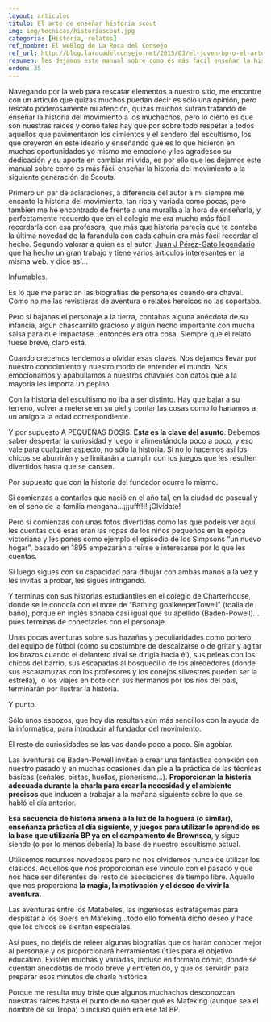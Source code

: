 ```yaml
---
layout: articulos
titulo: El arte de enseñar historia scout
img: img/tecnicas/historiascout.jpg
categoria: [Historia, relatos]
ref_nombre: El weBlog de La Roca del Consejo
ref_url: http://blog.larocadelconsejo.net/2015/03/el-joven-bp-o-el-arte-de-ensenar-historia-scout/
resumen: les dejamos este manual sobre como es más fácil enseñar la historia del movimiento a la siguiente generación de Scouts.
orden: 35
---
```

<p>Navegando por la web para rescatar elementos a nuestro sitio, me encontre con un articulo que quizas muchos puedan decir es sólo una opinión, pero rescato poderosamente mi atención, quizas muchos sufran tratando de enseñar la historia del movimiento a los muchachos, pero lo cierto es que son nuestras raices y como tales hay que por sobre todo respetar a todos aquellos que pavimentaron los cimientos y el sendero del escultismo, los que creyeron en este ideario y enseñando que es lo que hicieron en muchas oportunidades yo mismo me emociono y les agradesco su dedicación y su aporte en cambiar mi vida, es por ello que les dejamos este manual sobre como es más fácil enseñar la historia del movimiento a la siguiente generación de Scouts.</p>

<p>Primero un par de aclaraciones, a diferencia del autor a mi siempre me encanto la historia del movimiento, tan rica y variada como pocas, pero tambien me he encontrado de frente a una muralla a la hora de enseñarla, y perfectamente recuerdo que en el colegio me era mucho más fácil recordarla con esa profesora, que más que historia parecia que te contaba la última novedad de la farandula con cada cahuin era más fácil recordar el hecho. Segundo valorar a quien es el autor,&nbsp;<a href="http://blog.larocadelconsejo.net/author/gato/" target="_blank">Juan J Pérez-Gato legendario</a> que ha hecho un gran trabajo y tiene varios articulos interesantes en la misma web. y dice así...</p>

<p>Infumables.</p>

<p>Es lo que me parecían las biografías de personajes cuando era chaval. Como no me las revistieras de aventura o relatos heroicos no las soportaba.</p>

<p>Pero si bajabas el personaje a la tierra, contabas alguna anécdota de su infancia, algún chascarrillo gracioso y algún hecho importante con mucha salsa para que impactase…entonces era otra cosa. Siempre que el relato fuese breve, claro está.</p>

<p>Cuando crecemos tendemos a olvidar esas claves. Nos dejamos llevar por nuestro conocimiento y nuestro modo de entender el mundo. Nos emocionamos y apabullamos a nuestros chavales con datos que a la mayoría les importa un pepino.</p>

<p>Con la historia del escultismo no iba a ser distinto. Hay que bajar a su terreno, volver a meterse en su piel y contar las cosas como lo haríamos a un amigo a la edad correspondiente.</p>

<p>Y por supuesto A PEQUEÑAS DOSIS. <strong>Esta es la clave del asunto</strong>. Debemos saber despertar la curiosidad y luego ir alimentándola poco a poco, y eso vale para cualquier aspecto, no sólo la historia. Si no lo hacemos así los chicos se aburrirán y se limitarán a cumplir con los juegos que les resulten divertidos hasta que se cansen.</p>

<p>Por supuesto que con la historia del fundador ocurre lo mismo.</p>

<p>Si comienzas a contarles que nació en el año tal, en la ciudad de pascual y en el seno de la familia mengana…¡¡¡ufff!!! ¡Olvídate!</p>

<p>Pero si comienzas con unas fotos divertidas como las que podéis ver aquí, les cuentas que esas eran las ropas de los niños pequeños en la época victoriana y les pones como ejemplo el episodio de los Simpsons “un nuevo hogar”, basado en 1895 empezarán a reírse e interesarse por lo que les cuentas.</p>

<amp-img src="{{site.baseurl}}/img/tecnicas/historiascout1.jpg" width="727" height="301" alt="Capitulo de los Simpsons sobre la época victoriana" layout="responsive" class="rounded"></amp-img>

<p>Si luego sigues con su capacidad para dibujar con ambas manos a la vez y les invitas a probar, les sigues intrigando.</p>

<p>Y terminas con sus historias estudiantiles en el colegio de Charterhouse, donde se le conocía con el mote de “Bathing goalkeeperTowell” (toalla de baño), porque en inglés sonaba casi igual que su apellido (Baden-Powell)…pues terminas de&nbsp;conectarles con el personaje.</p>

<amp-img src="{{site.baseurl}}/img/tecnicas/historiascout2.jpg" width="300" height="197" alt="Portero de fútbol" layout="fixed" class="img_left rounded"></amp-img>

<p>Unas pocas aventuras sobre sus hazañas y peculiaridades como portero del equipo de fútbol (como su costumbre de descalzarse o de gritar y agitar los brazos cuando el delantero rival se dirigía hacia él), sus peleas con los chicos del barrio, sus escapadas al bosquecillo de los alrededores (donde sus escaramuzas con los profesores y los conejos silvestres pueden ser la estrella), &nbsp;o los viajes en bote con sus hermanos por los ríos del país, terminarán por ilustrar la historia.</p>

<p>Y punto.</p>

<p>Sólo unos esbozos, que hoy día resultan aún más sencillos con la ayuda de la informática, para introducir al fundador del movimiento.</p>

<p>El resto de curiosidades se las vas dando poco a poco. Sin agobiar.</p>

<p>Las aventuras de Baden-Powell invitan a crear una fantástica conexión con nuestro pasado y en muchas ocasiones dan pie a la práctica de las técnicas básicas (señales, pistas, huellas, pionerismo…). <strong>Proporcionan la historia adecuada durante la charla para crear la necesidad y el ambiente precisos</strong> que inducen a trabajar a la mañana siguiente sobre lo que se habló el día anterior.</p>

<p><strong>Esa secuencia de historia amena a la luz de la hoguera (o similar), enseñanza práctica al día siguiente, y juegos para utilizar lo aprendido es la base que utilizaría BP ya en el campamento de Brownsea</strong>, y sigue siendo (o por lo menos debería) la base de nuestro escultismo actual.</p>

<p>Utilicemos recursos novedosos pero no nos olvidemos nunca de utilizar los clásicos. Aquellos que nos proporcionan ese vínculo con el pasado y que nos hace ser diferentes del resto de asociaciones de tiempo libre. Aquello que nos proporciona <strong>la magia, la motivación y el deseo de vivir la aventura.</strong></p>

<amp-img src="{{site.baseurl}}/img/tecnicas/historiascout3.jpg" width="300" height="258" alt="{{page.titulo}}" layout="fixed" class="img_right rounded"></amp-img>

<p>Las aventuras entre los Matabeles, las ingeniosas estratagemas para despistar a los Boers en Mafeking…todo ello fomenta dicho deseo y hace que los chicos se sientan especiales.</p>

<p>Así pues, no dejéis de releer algunas biografías que os harán conocer mejor al personaje y os proporcionará herramientas útiles para el objetivo educativo. Existen muchas y variadas, incluso en formato cómic, donde se cuentan anécdotas de modo breve y entretenido, y que os servirán para preparar esos minutos de charla histórica.</p>

<p>Porque me resulta muy triste que algunos muchachos desconozcan nuestras raíces hasta el punto de no saber qué es Mafeking (aunque sea el nombre de su Tropa) o incluso quién era ese tal BP.</p>